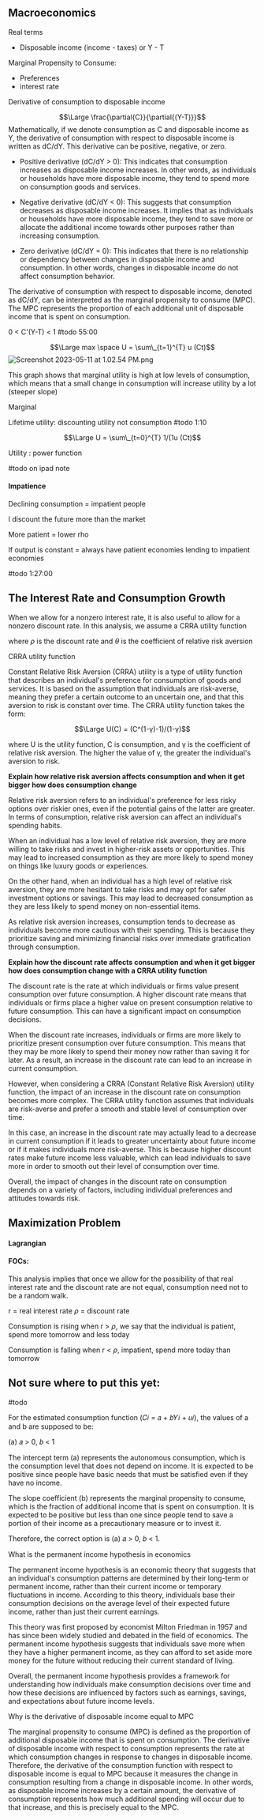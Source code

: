 ---
---

## Macroeconomics

Real terms

* Disposable income (income - taxes) or Y - T

Marginal Propensity to Consume:

* Preferences
* interest rate

Derivative of consumption to disposable income

$$\Large \frac{\partial{C}}{\partial{(Y-T)}}$$
Mathematically, if we denote consumption as C and disposable income as Y, the derivative of consumption with respect to disposable income is written as dC/dY. This derivative can be positive, negative, or zero.

* Positive derivative (dC/dY > 0): This indicates that consumption increases as disposable income increases. In other words, as individuals or households have more disposable income, they tend to spend more on consumption goods and services.

* Negative derivative (dC/dY \< 0): This suggests that consumption decreases as disposable income increases. It implies that as individuals or households have more disposable income, they tend to save more or allocate the additional income towards other purposes rather than increasing consumption.

* Zero derivative (dC/dY = 0): This indicates that there is no relationship or dependency between changes in disposable income and consumption. In other words, changes in disposable income do not affect consumption behavior.

The derivative of consumption with respect to disposable income, denoted as dC/dY, can be interpreted as the marginal propensity to consume (MPC). The MPC represents the proportion of each additional unit of disposable income that is spent on consumption.

0 \< C'(Y-T) \< 1 #todo 55:00

$$\Large max \space U = \sum\_{t=1}^{T} u (Ct)$$
![Screenshot 2023-05-11 at 1.02.54 PM.png](Image%20Bank/Screenshot%202023-05-11%20at%201.02.54%20PM.png)

This graph shows that marginal utility is high at low levels of consumption, which means that a small change in consumption will increase utility by a lot (steeper slope)

Marginal 

Lifetime utility: discounting utility not consumption #todo 1:10

$$\Large U = \sum\_{t=0}^{T} 1/(1u (Ct)$$

Utility : power function

\#todo on ipad note

#### Impatience

Declining consumption = impatient people

I discount the future more than the market

More patient = lower rho

If output is constant = always have patient economies lending to impatient economies

\#todo 1:27:00

## The Interest Rate and Consumption Growth

When we allow for a nonzero interest rate, it is also useful to allow for a nonzero discount rate. In this analysis, we assume a CRRA utility function

where $\rho$ is the discount rate and $\theta$ is the coefficient of relative risk aversion

CRRA utility function

Constant Relative Risk Aversion (CRRA) utility is a type of utility function that describes an individual's preference for consumption of goods and services. It is based on the assumption that individuals are risk-averse, meaning they prefer a certain outcome to an uncertain one, and that this aversion to risk is constant over time. The CRRA utility function takes the form:

$$\Large U(C) = (C^(1-γ)-1)/(1-γ)$$

where U is the utility function, C is consumption, and γ is the coefficient of relative risk aversion. The higher the value of γ, the greater the individual's aversion to risk.

**Explain how relative risk aversion affects consumption and when it get bigger how does consumption change**

Relative risk aversion refers to an individual's preference for less risky options over riskier ones, even if the potential gains of the latter are greater. In terms of consumption, relative risk aversion can affect an individual's spending habits.

When an individual has a low level of relative risk aversion, they are more willing to take risks and invest in higher-risk assets or opportunities. This may lead to increased consumption as they are more likely to spend money on things like luxury goods or experiences.

On the other hand, when an individual has a high level of relative risk aversion, they are more hesitant to take risks and may opt for safer investment options or savings. This may lead to decreased consumption as they are less likely to spend money on non-essential items.

As relative risk aversion increases, consumption tends to decrease as individuals become more cautious with their spending. This is because they prioritize saving and minimizing financial risks over immediate gratification through consumption.

**Explain how the discount rate affects consumption and when it get bigger how does consumption change with a CRRA utility function**

The discount rate is the rate at which individuals or firms value present consumption over future consumption. A higher discount rate means that individuals or firms place a higher value on present consumption relative to future consumption. This can have a significant impact on consumption decisions.

When the discount rate increases, individuals or firms are more likely to prioritize present consumption over future consumption. This means that they may be more likely to spend their money now rather than saving it for later. As a result, an increase in the discount rate can lead to an increase in current consumption.

However, when considering a CRRA (Constant Relative Risk Aversion) utility function, the impact of an increase in the discount rate on consumption becomes more complex. The CRRA utility function assumes that individuals are risk-averse and prefer a smooth and stable level of consumption over time.

In this case, an increase in the discount rate may actually lead to a decrease in current consumption if it leads to greater uncertainty about future income or if it makes individuals more risk-averse. This is because higher discount rates make future income less valuable, which can lead individuals to save more in order to smooth out their level of consumption over time.

Overall, the impact of changes in the discount rate on consumption depends on a variety of factors, including individual preferences and attitudes towards risk.

## Maximization Problem

#### Lagrangian

#### FOCs:

This analysis implies that once we allow for the possibility of that real interest rate and the discount rate are not equal, consumption need not to be a random walk.

r = real interest rate
$\rho$ = discount rate

Consumption is rising when r > $\rho$, we say that the individual is patient, spend more tomorrow and less today

Consumption is falling when r \< $\rho$, impatient, spend more today than tomorrow

## Not sure where to put this yet:

\#todo 

For the estimated consumption function (𝐶𝑖 = 𝑎 + 𝑏𝑌𝑖 + 𝑢𝑖), the values of a and b are supposed to be:

(a) 𝑎 > 0, 𝑏 \< 1

The intercept term (a) represents the autonomous consumption, which is the consumption level that does not depend on income. It is expected to be positive since people have basic needs that must be satisfied even if they have no income.

The slope coefficient (b) represents the marginal propensity to consume, which is the fraction of additional income that is spent on consumption. It is expected to be positive but less than one since people tend to save a portion of their income as a precautionary measure or to invest it.

Therefore, the correct option is (a) 𝑎 > 0, 𝑏 \< 1.

What is the permanent income hypothesis in economics

The permanent income hypothesis is an economic theory that suggests that an individual's consumption patterns are determined by their long-term or permanent income, rather than their current income or temporary fluctuations in income. According to this theory, individuals base their consumption decisions on the average level of their expected future income, rather than just their current earnings.

This theory was first proposed by economist Milton Friedman in 1957 and has since been widely studied and debated in the field of economics. The permanent income hypothesis suggests that individuals save more when they have a higher permanent income, as they can afford to set aside more money for the future without reducing their current standard of living.

Overall, the permanent income hypothesis provides a framework for understanding how individuals make consumption decisions over time and how these decisions are influenced by factors such as earnings, savings, and expectations about future income levels.

Why is the derivative of disposable income equal to MPC

The marginal propensity to consume (MPC) is defined as the proportion of additional disposable income that is spent on consumption. The derivative of disposable income with respect to consumption represents the rate at which consumption changes in response to changes in disposable income. Therefore, the derivative of the consumption function with respect to disposable income is equal to MPC because it measures the change in consumption resulting from a change in disposable income. In other words, as disposable income increases by a certain amount, the derivative of consumption represents how much additional spending will occur due to that increase, and this is precisely equal to the MPC.
